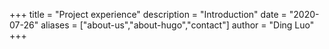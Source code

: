+++
title = "Project experience"
description = "Introduction"
date = "2020-07-26"
aliases = ["about-us","about-hugo","contact"]
author = "Ding Luo"
+++
